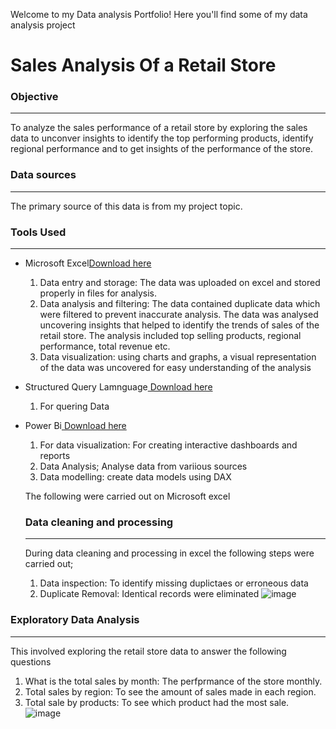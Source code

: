 Welcome to my Data analysis Portfolio! Here you'll find some of my data analysis project

# Sales Analysis Of a Retail Store

### Objective
----
To analyze the sales performance of a retail store by exploring the sales data to unconver insights to identify the top performing products, identify regional performance and to get insights of the performance of the store.

### Data sources
---
The primary source of this data is from my project topic.

### Tools Used
---
- Microsoft Excel[Download here](https:www.microsoft.com)
  1. Data entry and storage:
     The data was uploaded on excel and stored properly in files for analysis.
  2. Data analysis and filtering:
     The data contained duplicate data which were filtered to prevent inaccurate analysis. The data was analysed uncovering 
     insights that helped to identify the trends of sales of the 
     retail store. The analysis included top selling products, regional performance, total revenue etc.
  3. Data visualization:
     using charts and graphs, a visual representation of the data was uncovered for easy understanding of the analysis
   
- Structured Query Lamnguage[ Download here](http://www.microsoft.com)
  1. For quering Data
     
- Power Bi[ Download here](https://power-bi-desktop.en.softonic.com/download)
  1. For data visualization: For creating interactive dashboards and reports
  2. Data Analysis; Analyse data from variious sources
  3. Data modelling: create data models using DAX
     
  The following were carried out on Microsoft excel
  ### Data cleaning and processing
  ---
  During data cleaning and processing in excel the following steps were carried out;
  1. Data inspection: To identify missing duplictaes or erroneous data
  2. Duplicate  Removal: Identical records were eliminated
     ![image](https://github.com/user-attachments/assets/968e566c-145f-42ce-825c-f6af9f90be3a)

 ### Exploratory Data Analysis
  ---
  This involved exploring the retail store data to answer the following questions
  1. What is the total sales by month: The perfprmance of the store monthly.
  2. Total sales by region: To see the amount of sales made in each region.
  3. Total sale by products: To see which product had the most sale.
   ![image](https://github.com/user-attachments/assets/34012f63-2afb-457f-83d0-2b87ec6c6759)




  
